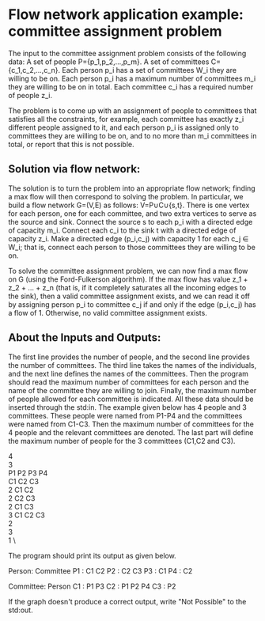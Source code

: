 # Flow network application example: committee assignment problem

The input to the committee assignment problem consists of the following data: 
	A set of people P={p_1,p_2,...,p_m}. 
	A set of committees C={c_1,c_2,...,c_n}. 
	Each person p_i has a set of committees W_i they are willing to be on. 
	Each person p_i has a maximum number of committees m_i they are willing to be on in total. 
	Each committee c_i has a required number of people z_i. 

The problem is to come up with an assignment of people to committees that satisfies all the constraints, for example, each committee has exactly z_i different people assigned to it, and each person p_i is assigned only to committees they are willing to be on, and to no more than m_i committees in total, or report that this is not possible.


## Solution via flow network:

The solution is to turn the problem into an appropriate flow network; finding a max flow will then correspond to solving the problem. In particular, we build a flow network G=(V,E)  as follows:
	V=P∪C∪{s,t}. There is one vertex for each person, one for each committee, and two extra vertices to serve as the source and sink.
	Connect the source s to each p_i with a directed edge of capacity m_i.
	Connect each c_i to the sink t with a directed edge of capacity z_i.
	Make a directed edge (p_i,c_j) with capacity 1 for each c_j ∈ W_i; that is, connect each person to those committees they are willing to be on.

To solve the committee assignment problem, we can now find a max flow on G (using the Ford-Fulkerson algorithm). If the max flow has value z_1 + z_2 + ... + z_n (that is, if it completely saturates all the incoming edges to the sink), then a valid committee assignment exists, and we can read it off by assigning person p_i to committee c_j if and only if the edge (p_i,c_j) has a flow of 1. Otherwise, no valid committee assignment exists.


## About the Inputs and Outputs:

The first line provides the number of people, and the second line provides the number of committees. The third line takes the names of the individuals, and the next line defines the names of the committees. Then the program should read the maximum number of committees for each person and the name of the committee they are willing to join. Finally, the maximum number of people allowed for each committee is indicated. All these data should be inserted through the std:in.
The example given below has 4 people and 3 committees. These people were named from P1-P4 and the committees were named from C1-C3. Then the maximum number of committees for the 4 people and the relevant committees are denoted. The last part will define the maximum number of people for the 3 committees (C1,C2 and C3).

4 \
3 \
P1 P2 P3 P4 \
C1 C2 C3 \
2 C1 C2 \
2 C2 C3 \
2 C1 C3 \
3 C1 C2 C3 \
2 \
3 \
1 \


The program should print its output as given below.

Person: Committee
P1 : C1 C2
P2 : C2 C3
P3 : C1
P4 : C2

Committee: Person
C1 : P1 P3
C2 : P1 P2 P4
C3 : P2


If the graph doesn't produce a correct output, write "Not Possible" to the std:out.
